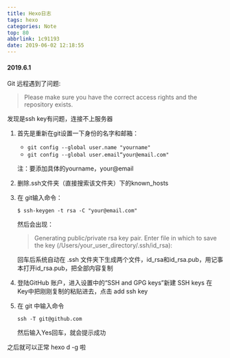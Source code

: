 ```yaml
---
title: Hexo日志
tags: hexo
categories: Note
top: 80
abbrlink: 1c91193
date: 2019-06-02 12:18:55
---
```

#### 2019.6.1 

Git 远程遇到了问题:
>Please make sure you have the correct access rights and the repository exists.

发现是ssh key有问题，连接不上服务器

1. 首先是重新在git设置一下身份的名字和邮箱：

    - `git config --global user.name "yourname"`
    - `git config --global user.email“your@email.com"`
    
    注：要添加具体的yourname，your@email
2. 删除.ssh文件夹（直接搜索该文件夹）下的known_hosts
3. 在 git输入命令：

    `$ ssh-keygen -t rsa -C "your@email.com"`

    然后会出现：
    >Generating public/private rsa key pair. Enter file in which to save the key (/Users/your_user_directory/.ssh/id_rsa):

    回车后系统自动在 .ssh 文件夹下生成两个文件，id_rsa和id_rsa.pub，用记事本打开id_rsa.pub，把全部内容复制
4. 登陆GitHub 账户，进入设置中的“SSH and GPG keys”新建 SSH      keys 在 Key中把刚刚复制的粘贴进去，点击 add ssh key
5. 在 git 中输入命令
    
    `ssh -T git@github.com`

    然后输入Yes回车，就会提示成功

之后就可以正常 hexo d -g 啦